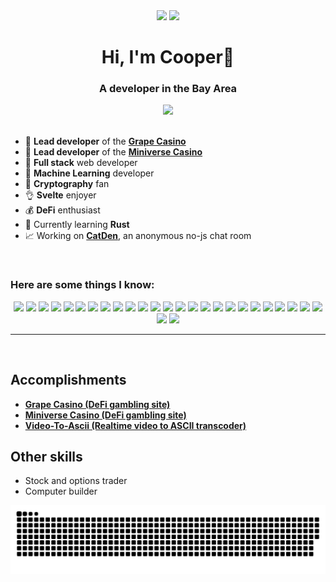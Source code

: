 
<div align="center">
	<img height="200px" src="https://github-readme-stats.vercel.app/api?hide_rank=false&show_icons=true&include_all_commits=true&count_private=true&disable_animations=false&theme=dracula&locale=en&hide_border=false&username=cooptrue"/>
	<img height="200px" src="https://avatars.githubusercontent.com/u/62957956"/>
</div>


<div align="center">
	<h1>Hi, I'm Cooper👋</h1>
	<h3>A developer in the Bay Area</h3>
	<a href="https://twitter.com/CoopTrue" target="_blank">
		<img src="https://img.shields.io/badge/Twitter-%231DA1F2.svg?style=flat&logo=Twitter&logoColor=white"/>
	</a>
</div>
<br>

- 🍇  **Lead developer** of the **[Grape Casino](https://casino.grapefinance.app)**
- 🎰  **Lead developer** of the **[Miniverse Casino](https://mvcasino.mvfinance.club/)**
- 🦍  **Full stack** web developer
- 🤖  **Machine Learning** developer
- 🔑  **Cryptography** fan
- 👌  **Svelte** enjoyer
- 💰  **DeFi** enthusiast
- 🦀  Currently learning **Rust**
- 📈  Working on **[CatDen](https://github.com/CoopTRUE/CatDen)**, an anonymous no-js chat room

<br>

### Here are some things I know:

<div align="center">
	<img src="https://img.shields.io/badge/javascript-%23323330.svg?style=for-the-badge&logo=javascript&logoColor=%23F7DF1E"/>
	<img src="https://img.shields.io/badge/TypeScript-007ACC?style=for-the-badge&logo=typescript&logoColor=white"/>
	<img src="https://img.shields.io/badge/Java-ED8B00?style=for-the-badge&logo=java&logoColor=white"/>
	<img src="https://img.shields.io/badge/lua-%232C2D72.svg?style=for-the-badge&logo=lua&logoColor=white"/>
	<img src="https://img.shields.io/badge/python-3670A0?style=for-the-badge&logo=python&logoColor=ffdd54"/>
	<img src="https://img.shields.io/badge/PyTorch-%23EE4C2C.svg?style=for-the-badge&logo=PyTorch&logoColor=white"/>
	<img src="https://img.shields.io/badge/opencv-%23white.svg?style=for-the-badge&logo=opencv&logoColor=white"/>
	<img src="https://img.shields.io/badge/html5-%23E34F26.svg?style=for-the-badge&logo=html5&logoColor=white"/>
	<img src="https://img.shields.io/badge/css3-%231572B6.svg?style=for-the-badge&logo=css3&logoColor=white"/>
	<img src="https://img.shields.io/badge/SASS-hotpink.svg?style=for-the-badge&logo=SASS&logoColor=white"/>
	<img src="https://img.shields.io/badge/playwright-384C5A.svg?style=for-the-badge&logo=playwright"/>
	<img src="https://img.shields.io/badge/react-%2320232a.svg?style=for-the-badge&logo=react&logoColor=%2361DAFB"/>
	<img src="https://img.shields.io/badge/svelte-%23f1413d.svg?style=for-the-badge&logo=svelte&logoColor=white"/>
	<img src="https://img.shields.io/badge/sveltekit-%23f1413d.svg?style=for-the-badge&logo=svelte&logoColor=white"/>
	<img src="https://img.shields.io/badge/vite-%23646CFF.svg?style=for-the-badge&logo=vite&logoColor=white"/>
	<img src="https://img.shields.io/badge/node.js-6DA55F?style=for-the-badge&logo=node.js&logoColor=white"/>
	<img src="https://img.shields.io/badge/express.js-%23404d59.svg?style=for-the-badge&logo=express&logoColor=%2361DAFB"/>
	<img src="https://img.shields.io/badge/flask-%23000.svg?style=for-the-badge&logo=flask&logoColor=white"/>
	<img src="https://img.shields.io/badge/Socket.io-black?style=for-the-badge&logo=socket.io&badgeColor=010101"/>
	<img src="https://img.shields.io/badge/MongoDB-%234ea94b.svg?style=for-the-badge&logo=mongodb&logoColor=white"/>
	<img src="https://img.shields.io/badge/mysql-%2300f.svg?style=for-the-badge&logo=mysql&logoColor=white"/>
	<img src="https://img.shields.io/badge/postgres-%23316192.svg?style=for-the-badge&logo=postgresql&logoColor=white"/>
	<img src="https://img.shields.io/badge/firebase-%23039BE5.svg?style=for-the-badge&logo=firebase"/
	<img src="https://img.shields.io/badge/markdown-%23000000.svg?style=for-the-badge&logo=markdown&logoColor=white"/>
	<img src="https://img.shields.io/badge/cryptography-%23000000.svg?style=for-the-badge"/>
	<img src="https://img.shields.io/badge/Ubuntu-E95420?style=for-the-badge&logo=ubuntu&logoColor=white"/>
	<img src="https://img.shields.io/badge/git-%23F05033.svg?style=for-the-badge&logo=git&logoColor=white"/>
	<img src="https://img.shields.io/badge/adobe%20photoshop-%2331A8FF.svg?style=for-the-badge&logo=adobe%20photoshop&logoColor=white"/>
</div>

---
<br>

## Accomplishments
- **[Grape Casino (DeFi gambling site)](https://casino.grapefinance.app)**
- **[Miniverse Casino (DeFi gambling site)](https://mvcasino.mvfinance.club/)**
- **[Video-To-Ascii (Realtime video to ASCII transcoder)](https://github.com/CoopTRUE/Video-To-Ascii)**

## Other skills
- Stock and options trader
- Computer builder


<div align="center">
<img src="https://raw.githubusercontent.com/CoopTRUE/CoopTRUE/output/snake.svg"/>
</div>
